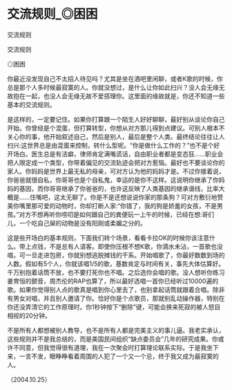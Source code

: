 # 交流规则_◎困困

交流规则

交流规则

◎困困

你最近没发现自己不太招人待见吗？尤其是坐在酒吧里闲聊，或者K歌的时候，你总是那个人多时候最寂寞的人。你就没想过，是什么让你如此扫兴？没人会无缘无故抱在一起，也没人会无缘无故不爱搭理你。这里面的缘故就是，你还不知道一些基本的交流规则。

是这样的，一定要记住。如果你打算跟一个陌生人好好聊聊，最好别从谈论你自己开始。你曾经是个混蛋，但打算转型，你想从对方那儿得到点建议。可别人根本不关心你的事，他开始叙述自己，然后是别人，最后是整个人类。最终结论往往让人扫兴:这世界总是由混蛋来控制，转什么型呢。“你是做什么工作的？”也不是个好开场白。医生总是有洁癖，律师肯定满嘴谎话，自由职业者都是变态狂……职业会把人限定成一个类型，你带着偏见的交流轨迹会把对方惹恼。最好也不要谈论你的家人。你妈妈是世界上最无私的母亲，可对方认为他的妈妈才是。不过你接着说，你爸爸就很自私，你哥哥也是个自私鬼，幸运的是你不这样。这说明你继承了你妈妈的基因，而你哥哥继承了你爸爸的，也许这反映了人类基因的继承谱线，比率大概是……住嘴吧，这太无聊了。你是不是还想说说你家的那条狗？可对方敷衍地赞美你嘴里那可爱的动物时，你却打断人家:“你错了，我的狗是娇羞的女孩，不是男孩。”对方不想再听你唠叨是如何跟自己的粪便玩一上午的时候，已经在想:哥们儿，一个吃自己屎的动物是没有阳刚或柔媚之分的。

这是些开场白的基本规则，下面我们转个场景，看看卡拉OK的时候你该注意什么。带上点钱，不是总有人请客。即使你压根不想K歌，你滴水未沾，一首歌也没唱，可一旦走进包房，你就别想逃脱摊钱的干系。开始唱歌了，你最好数数到场的人数。假如有5个人，你就该唱1/5的歌，基数肯定与时间有关，事先大体估算好。千万别抱着话筒不放，也不要打死你也不唱。之后选你会唱的歌。没人想听你练习姜育恒的颤音，周杰伦的RAP也算了，所以最好选唱一首你已经听过10000遍的歌。如果你觉得别人点的歌真是唱到你心里去了，也别拿起话筒就跟着合唱。除非有男女对唱，并且别人邀请了你。恰好你是个点歌员，那就别乱动操作器，特别在你还没弄清它的工作原理时。你1秒钟按下“删除”键，可能会换来死寂的被人怒目相视的20分钟。

不是所有人都想被别人教导，也不是所有人都是完美主义的事儿逼。我老实承认，这些规则并不是我总结的，而是美国民间组织“缺点委员会”几年的研究成果。你或许不同意，但我觉得很有道理，我在一次聚会时打算理论联系实际。于是我坐下来，一言不发，眼睁睁看着周围的人犯了一个又一个忌，终于我又成为最寂寞的人。

（2004.10.25）